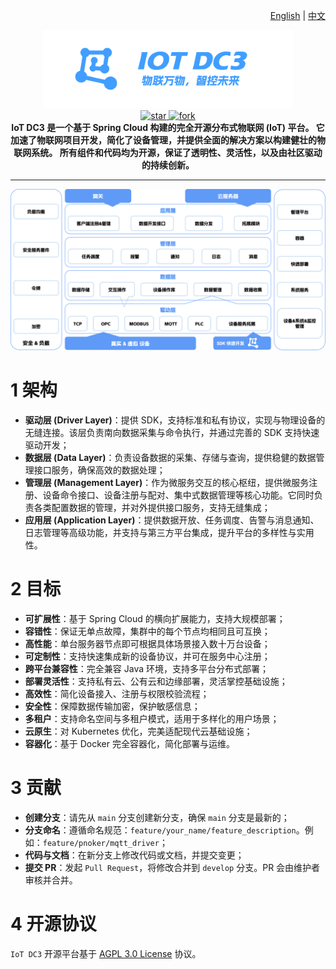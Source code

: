 <p align="right">
  <a href="./README.md">English</a> | <a href="./README.zh.md">中文</a>
</p>

<p align="center">
	<img src="dc3/images/logo-blue.zh.png" width="400" alt="IoT DC3 Logo">
<br>
<a href='https://gitee.com/pnoker/iot-dc3/stargazers'>
    <img src='https://gitee.com/pnoker/iot-dc3/badge/star.svg?theme=gvp' alt='star'/>
</a>
<a href='https://gitee.com/pnoker/iot-dc3/members'>
    <img src='https://gitee.com/pnoker/iot-dc3/badge/fork.svg?theme=gvp' alt='fork'/>
</a>
<br>
<strong>
IoT DC3 是一个基于 Spring Cloud 构建的完全开源分布式物联网 (IoT) 平台。  
它加速了物联网项目开发，简化了设备管理，并提供全面的解决方案以构建健壮的物联网系统。  
所有组件和代码均为开源，保证了透明性、灵活性，以及由社区驱动的持续创新。  
</strong>
</p>

---

![iot-dc3-architecture](dc3/images/architecture-cn.png)

# 1 架构

- **驱动层 (Driver Layer)**：提供 SDK，支持标准和私有协议，实现与物理设备的无缝连接。该层负责南向数据采集与命令执行，并通过完善的 SDK 支持快速驱动开发；
- **数据层 (Data Layer)**：负责设备数据的采集、存储与查询，提供稳健的数据管理接口服务，确保高效的数据处理；
- **管理层 (Management Layer)**：作为微服务交互的核心枢纽，提供微服务注册、设备命令接口、设备注册与配对、集中式数据管理等核心功能。它同时负责各类配置数据的管理，并对外提供接口服务，支持无缝集成；
- **应用层 (Application Layer)**：提供数据开放、任务调度、告警与消息通知、日志管理等高级功能，并支持与第三方平台集成，提升平台的多样性与实用性。

# 2 目标

- **可扩展性**：基于 Spring Cloud 的横向扩展能力，支持大规模部署；
- **容错性**：保证无单点故障，集群中的每个节点均相同且可互换；
- **高性能**：单台服务器节点即可根据具体场景接入数十万台设备；
- **可定制性**：支持快速集成新的设备协议，并可在服务中心注册；
- **跨平台兼容性**：完全兼容 Java 环境，支持多平台分布式部署；
- **部署灵活性**：支持私有云、公有云和边缘部署，灵活掌控基础设施；
- **高效性**：简化设备接入、注册与权限校验流程；
- **安全性**：保障数据传输加密，保护敏感信息；
- **多租户**：支持命名空间与多租户模式，适用于多样化的用户场景；
- **云原生**：对 Kubernetes 优化，完美适配现代云基础设施；
- **容器化**：基于 Docker 完全容器化，简化部署与运维。

# 3 贡献

- **创建分支**：请先从 `main` 分支创建新分支，确保 `main` 分支是最新的；
- **分支命名**：遵循命名规范：`feature/your_name/feature_description`。例如：`feature/pnoker/mqtt_driver`；
- **代码与文档**：在新分支上修改代码或文档，并提交变更；
- **提交 PR**：发起 `Pull Request`，将修改合并到 `develop` 分支。PR 会由维护者审核并合并。

# 4 开源协议

`IoT DC3` 开源平台基于 [AGPL 3.0 License](./LICENSE-AGPL.txt) 协议。 
